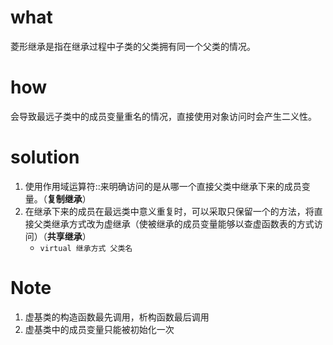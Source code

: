 # what

菱形继承是指在继承过程中子类的父类拥有同一个父类的情况。

# how

会导致最远子类中的成员变量重名的情况，直接使用对象访问时会产生二义性。

# solution

1. 使用作用域运算符::来明确访问的是从哪一个直接父类中继承下来的成员变量。（**复制继承**）
2. 在继承下来的成员在最远类中意义重复时，可以采取只保留一个的方法，将直接父类继承方式改为虚继承（使被继承的成员变量能够以查虚函数表的方式访问）（**共享继承**）
   - ``virtual 继承方式 父类名``

# Note

1. 虚基类的构造函数最先调用，析构函数最后调用
2. 虚基类中的成员变量只能被初始化一次

